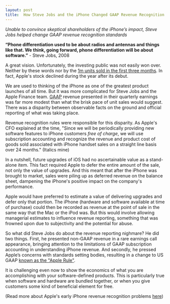 ```yaml
---
layout: post
title:  How Steve Jobs and the iPhone Changed GAAP Revenue Recognition 
---
```


*Unable to convince skeptical shareholders of the iPhone’s impact, Steve Jobs helped change GAAP revenue recognition standards*

<!--excerpt--> 


**“Phone differentiation used to be about radios and antennas and things like that. We think, going forward, phone differentiation will be about software.”** - Steve Jobs, 2008

A great vision.  Unfortunately, the investing public was not easily won over.  Neither by these words nor by the [1m units sold in the first three months](https://www.nytimes.com/2008/07/15/technology/15apple.html).  In fact, Apple's stock declined during the year after its debut. 

We are used to thinking of the iPhone as one of the greatest product launches of all time.  But it was more complicated for Steve Jobs and the Apple Finance team.  [GAAP](https://www.investopedia.com/terms/g/gaap.asp) revenue presented in their quarterly earnings was far more modest than what the brisk pace of unit sales would suggest.  There was a disparity between observable facts on the ground and official reporting of what was taking place. 

Revenue recognition rules were responsible for this disparity.  As Apple's CFO explained at the time, "Since we will be periodically providing new software features to iPhone customers *free of charge*, we will use subscription accounting and recognize the revenue and product cost of goods sold associated with iPhone handset sales on a straight line basis over 24 months." (Italics mine)

In a nutshell, future upgrades of iOS had no ascertainable value as a stand-alone item.  This fact required Apple to defer the entire amount of the sale, not only the value of upgrades. And this meant that after the iPhone was brought to market,  sales were piling up as deferred revenue on the balance sheet, dampening the iPhone's positive impact on the company's performance.

Apple would have preferred to estimate a value of delivering upgrades and defer only that portion.  The iPhone (hardware and software available at time of purchase) could then be recorded as revenue at the point of sale in the same way that the Mac or the iPod was.  But this would involve allowing managerial estimates to influence revenue reporting, something that was frowned upon due to subjectivity and the potential for abuse. 

So what did Steve Jobs do about the revenue reporting nighmare?  He did two things.  First, he presented non-GAAP revenue in a rare earnings call appearance, bringing attention to the limitations of GAAP subscription accounting in understanding iPhone revenue.  And secondly, he pressed Apple’s concerns with standards setting bodies, resulting in a change to US GAAP [known as the "Apple Rule"](https://cfo1.wordpress.com/2009/10/14/eitf-issue-09-3-certain-revenue-arrangements-that-include-software-elements-aka-the-apple-rule/).  

It is challenging even now to show the economics of what you are accomplishing with your software-defined products.  This is particularly true when software and hardware are bundled together, or when you give customers some kind of beneficial element for free.  

(Read more about Apple's early iPhone revenue recognition problems [here](https://appleinsider.com/articles/09/10/21/inside_apples_iphone_subscription_accounting_changes))